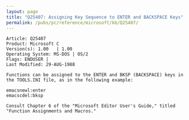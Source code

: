 ```yaml
---
layout: page
title: "Q25407: Assigning Key Sequence to ENTER and BACKSPACE Keys"
permalink: /pubs/pc/reference/microsoft/kb/Q25407/
---
```


	Article: Q25407
	Product: Microsoft C
	Version(s): 1.00   | 1.00
	Operating System: MS-DOS | OS/2
	Flags: ENDUSER |
	Last Modified: 29-AUG-1988
	
	Functions can be assigned to the ENTER and BKSP (BACKSPACE) keys in
	the TOOLS.INI file, as in the following example:
	
	emacsnewl:enter
	emacscdel:bksp
	
	Consult Chapter 6 of the "Microsoft Editor User's Guide," titled
	"Function Assignments and Macros."
